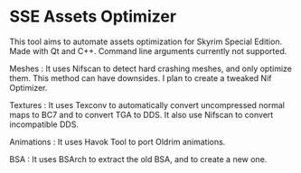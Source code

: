 # SSE Assets Optimizer

This tool aims to automate assets optimization for Skyrim Special Edition. 
Made with Qt and C++. Command line arguments currently not supported. 

Meshes : 
It uses Nifscan to detect hard crashing meshes, and only optimize them. 
This method can have downsides. I plan to create a tweaked Nif Optimizer.

Textures :
It uses Texconv to automatically convert uncompressed normal maps to BC7 and to convert TGA to DDS. It also use Nifscan to convert incompatible DDS. 

Animations : 
It uses Havok Tool to port Oldrim animations. 

BSA : 
It uses BSArch to extract the old BSA, and to create a new one. 